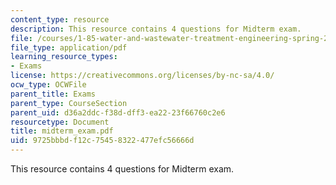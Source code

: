 ```yaml
---
content_type: resource
description: This resource contains 4 questions for Midterm exam.
file: /courses/1-85-water-and-wastewater-treatment-engineering-spring-2006/9725bbbdf12c75458322477efc56666d_midterm_exam.pdf
file_type: application/pdf
learning_resource_types:
- Exams
license: https://creativecommons.org/licenses/by-nc-sa/4.0/
ocw_type: OCWFile
parent_title: Exams
parent_type: CourseSection
parent_uid: d36a2ddc-f38d-dff3-ea22-23f66760c2e6
resourcetype: Document
title: midterm_exam.pdf
uid: 9725bbbd-f12c-7545-8322-477efc56666d
---
```

This resource contains 4 questions for Midterm exam.